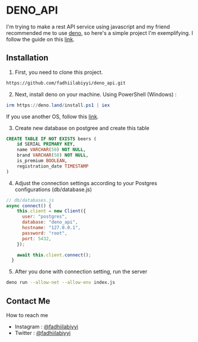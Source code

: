 # DENO_API

I'm trying to make a rest API service using javascript and my friend recommended me to use [deno](https://deno.land/), so here's a simple project I'm exemplifying. I follow the guide on this [link](https://blog.logrocket.com/how-to-create-rest-api-deno-postgres/).

## Installation

1. First, you need to clone this project.

```bash
https://github.com/fadhiilabiyyi/deno_api.git
```

2. Next, install deno on your machine.
Using PowerShell (Windows) : 
```powershell
irm https://deno.land/install.ps1 | iex
```

If you use another OS, follow this [link](https://deno.land/manual@v1.29.4/getting_started/installation).

3. Create new database on postgree and create this table
```sql
CREATE TABLE IF NOT EXISTS beers (
    id SERIAL PRIMARY KEY,
    name VARCHAR(50) NOT NULL,
    brand VARCHAR(50) NOT NULL,
    is_premium BOOLEAN,
    registration_date TIMESTAMP
)
```

4. Adjust the connection settings according to your Postgres configurations (db/database.js)
```javascript
// db/databases.js
async connect() {
    this.client = new Client({
      user: "postgres",
      database: "deno_api",
      hostname: "127.0.0.1",
      password: "root",
      port: 5432,
    });

    await this.client.connect();
  }
```

5. After you done with connection setting, run the server
```bash
deno run --allow-net --allow-env index.js
```

## Contact Me
How to reach me
- Instagram : [@fadhiilabiyyi](https://instagram.com/fadhiilabiyyi)
- Twitter : [@fadhiilabiyyi](https://twitter.com/fadhiilabiyyi)